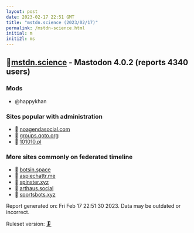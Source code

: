 ```yaml
---
layout: post
date: 2023-02-17 22:51 GMT
title: "mstdn.science (2023/02/17)"
permalink: /mstdn-science.html
initial: m
initi2l: ms
---
```


## 💉[mstdn.science](https://mstdn.science) - Mastodon 4.0.2 (reports 4340 users)

### Mods
 * @happykhan

### Sites popular with administration

* 💉 [noagendasocial.com](/noagendasocial-com.html)
* 🐘 [groups.qoto.org](/groups-qoto-org.html)
* 💉 [101010.pl](/101010-pl.html)

### More sites commonly on federated timeline

* 🐘 [botsin.space](/botsin-space.html)
* 🐘 [aspiechattr.me](/aspiechattr-me.html)
* 🦝 [spinster.xyz](/spinster-xyz.html)
* 🐘 [arthaus.social](/arthaus-social.html)
* 🐘 [sportsbots.xyz](/sportsbots-xyz.html)

Report generated on: Fri Feb 17 22:51:30 2023. Data may be outdated or incorrect.

Ruleset version: [🗜](/version-clamp)
